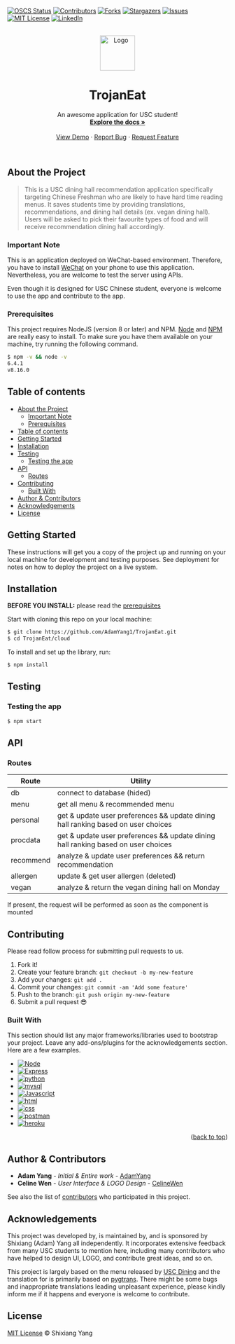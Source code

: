 <!-- [![code style: prettier](https://img.shields.io/badge/code_style-prettier-ff69b4.svg?style=flat)](https://github.com/prettier/prettier) -->

[![OSCS Status](https://www.oscs1024.com/platform/badge/AdamYang1/TrojanEat.svg?size=small)](https://www.oscs1024.com/project/AdamYang1/TrojanEat?ref=badge_small)
[![Contributors][contributors-shield]][contributors-url]
[![Forks][forks-shield]][forks-url]
[![Stargazers][stars-shield]][stars-url]
[![Issues][issues-shield]][issues-url]
[![MIT License][license-shield]][license-url]
[![LinkedIn][linkedin-shield]][linkedin-url]

<!-- PROJECT LOGO -->
<br />
<div align="center">
  <a href="https://github.com/AdamYang1/TrojanEat">
    <!-- <img src="pages/images/logo.png" alt="Logo" width="80" height="80"> -->
  <img src="https://s2.loli.net/2022/08/06/hvIAKCQmqYcuOGD.png" alt="Logo" width="80" height="80">
  </a>

  <h1 align="center">TrojanEat</h1>

  <p align="center">
    An awesome application for USC student!
    <br />
    <a href="https://github.com/AdamYang1/TrojanEat"><strong>Explore the docs »</strong></a>
    <br />
    <br />
    <a href="https://github.com/AdamYang1/TrojanEat">View Demo</a>
    ·
    <a href="https://github.com/AdamYang1/TrojanEat/issues">Report Bug</a>
    ·
    <a href="https://github.com/AdamYang1/TrojanEat/issues">Request Feature</a>
  </p>
  <br>
</div>

## About the Project

> This is a USC dining hall recommendation application specifically targeting Chinese Freshman who are likely to have hard time reading menus. It saves students time by providing translations, recommendations, and dining hall details (ex. vegan dining hall). Users will be asked to pick their favourite types of food and will receive recommendation dining hall accordingly.

### Important Note

This is an application deployed on WeChat-based environment. Therefore, you have to install [WeChat](https://www.wechat.com/) on your phone to use this application. Nevertheless, you are welcome to test the server using APIs.

Even though it is designed for USC Chinese student, everyone is welcome to use the app and contribute to the app.

### Prerequisites

This project requires NodeJS (version 8 or later) and NPM.
[Node](http://nodejs.org/) and [NPM](https://npmjs.org/) are really easy to install.
To make sure you have them available on your machine,
try running the following command.

```sh
$ npm -v && node -v
6.4.1
v8.16.0
```

## Table of contents

- [About the Project](#about-the-project)
  - [Important Note](#important-note)
  - [Prerequisites](#prerequisites)
- [Table of contents](#table-of-contents)
- [Getting Started](#getting-started)
- [Installation](#installation)
- [Testing](#testing)
  - [Testing the app](#testing-the-app)
- [API](#api)
  - [Routes](#routes)
- [Contributing](#contributing)
  - [Built With](#built-with)
- [Author & Contributors](#author--contributors)
- [Acknowledgements](#acknowledgements)
- [License](#license)

## Getting Started

These instructions will get you a copy of the project up and running on your local machine for development and testing purposes. See deployment for notes on how to deploy the project on a live system.

## Installation

**BEFORE YOU INSTALL:** please read the [prerequisites](#prerequisites)

Start with cloning this repo on your local machine:

```sh
$ git clone https://github.com/AdamYang1/TrojanEat.git
$ cd TrojanEat/cloud
```

To install and set up the library, run:

```sh
$ npm install
```

## Testing

### Testing the app

```sh
$ npm start
```

## API

### Routes

| Route     | Utility                                                                           |
| --------- | --------------------------------------------------------------------------------- |
| db        | connect to database (hided)                                                       |
| menu      | get all menu & recommended menu                                                   |
| personal  | get & update user preferences && update dining hall ranking based on user choices |
| procdata  | get & update user preferences && update dining hall ranking based on user choices |
| recommend | analyze & update user preferences && return recommendation                        |
| allergen  | update & get user allergen (deleted)                                              |
| vegan     | analyze & return the vegan dining hall on Monday                                  |

If present, the request will be performed as soon as the component is mounted

## Contributing

Please read follow process for submitting pull requests to us.

1.  Fork it!
2.  Create your feature branch: `git checkout -b my-new-feature`
3.  Add your changes: `git add .`
4.  Commit your changes: `git commit -am 'Add some feature'`
5.  Push to the branch: `git push origin my-new-feature`
6.  Submit a pull request :sunglasses:

### Built With

This section should list any major frameworks/libraries used to bootstrap your project. Leave any add-ons/plugins for the acknowledgements section. Here are a few examples.

- [![Node][node.js]][node-url]
- [![Express][express.js]][express-url]
- [![python][python]][python-url]
- [![mysql][mysql]][mysql-url]
- [![Javascript][javascript.js]][javascript-url]
- [![html][html]][html-url]
- [![css][css]][css-url]
- [![postman][postman]][postman-url]
- [![heroku][heroku]][heroku-url]

<p align="right">(<a href="#top">back to top</a>)</p>

## Author & Contributors

- **Adam Yang** - _Initial & Entire work_ - [AdamYang](https://github.com/AdamYang1)
- **Celine Wen** - _User Interface & LOGO Design_ - [CelineWen](https://www.linkedin.com/in/celinewen)

See also the list of [contributors](https://github.com/AdamYang1/TrojanEat/graphs/contributors) who participated in this project.

## Acknowledgements

This project was developed by, is maintained by, and is sponsored by Shixiang (Adam) Yang all independently. It incorporates extensive feedback from many USC students to mention here, including many contributors who have helped to design UI, LOGO, and contribute great ideas, and so on.

This project is largely based on the menu released by [USC Dining](https://hospitality.usc.edu/residential-dining-menus/) and the translation for is primarily based on [pygtrans](https://pypi.org/project/pygtrans/1.0.5/). There might be some bugs and inappropriate translations leading unpleasant experience, please kindly inform me if it happens and everyone is welcome to contribute.

## License

[MIT License](https://andreasonny.mit-license.org/2019) © Shixiang Yang

[node.js]: https://img.shields.io/badge/Node.js-000000?style=for-the-badge&logo=Node.js
[node-url]: https://nodejs.org/en/
[javascript.js]: https://img.shields.io/badge/Javascript-20232A?style=for-the-badge&logo=JavaScript
[javascript-url]: https://www.javascript.com/
[express.js]: https://img.shields.io/badge/Express.js-35495E?style=for-the-badge&logo=JavaScript
[express-url]: https://expressjs.com/
[mysql]: https://img.shields.io/badge/MySQL-DD0031?style=for-the-badge&logo=mysql&color=white
[mysql-url]: https://www.mysql.com/
[html]: https://img.shields.io/badge/HTML5-4A4A55?style=for-the-badge&logo=html5
[html-url]: https://html.com/html5/
[css]: https://img.shields.io/badge/CSS3-FF2D20?style=for-the-badge&logo=css3
[css-url]: https://www.w3.org/Style/CSS/Overview.en.html
[postman]: https://img.shields.io/badge/Postman-563D7C?style=for-the-badge&logo=postman&logoColor=white
[postman-url]: https://www.postman.com/
[heroku]: https://img.shields.io/badge/heroku-0769AD?style=for-the-badge&logo=heroku
[heroku-url]: https://dashboard.heroku.com/login
[python]: https://img.shields.io/badge/python-0769AD?style=for-the-badge&logo=python&color=grey
[python-url]: https://www.python.org/
[contributors-shield]: https://img.shields.io/github/contributors/AdamYang1/TrojanEat.svg?style=flat
[contributors-url]: https://github.com/AdamYang1/TrojanEat/graphs/contributors
[forks-shield]: https://img.shields.io/github/forks/AdamYang1/TrojanEat?style=flat
[forks-url]: https://github.com/AdamYang1/TrojanEat/network/members
[stars-shield]: https://img.shields.io/github/stars/AdamYang1/TrojanEat.svg?style=flat
[stars-url]: https://github.com/AdamYang1/TrojanEat/stargazers
[issues-shield]: https://img.shields.io/github/issues/AdamYang1/TrojanEat.svg?style=flat
[issues-url]: https://github.com/AdamYang1/TrojanEat/issues
[license-shield]: https://img.shields.io/github/license/AdamYang1/TrojanEat.svg?style=flat
[license-url]: https://github.com/AdamYang1/TrojanEat/blob/master/LICENSE.txt
[linkedin-shield]: https://img.shields.io/badge/-LinkedIn-black.svg?style=social&logo=linkedin&colorB=555
[linkedin-url]: https://www.linkedin.com/in/shixiang-yang-60b46a219/
